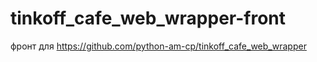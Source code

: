 # tinkoff_cafe_web_wrapper-front
фронт для https://github.com/python-am-cp/tinkoff_cafe_web_wrapper
